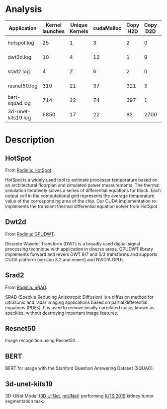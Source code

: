 # Analysis

| Application | Kernel launches | Unique Kernels | cudaMalloc | Copy H2D | Copy D2D | Copy D2H | CUDA API time | Total time
| --- | --- | --- | --- | --- | --- | --- | --- | --- |
| hotspot.log | 25 | 1 | 3 | 2 | 0 | 1 | 3.615 ms | 35.202 ms |
| dwt2d.log | 10 | 4 | 12 | 1 | 9 | 3 | 1.417 ms | 47.409 ms |
| srad2.log | 4 | 2 | 6 | 2 | 0 | 2 | 5.609 ms | 52.25 ms |
| resnet50.log | 310 | 21 | 37 | 321 | 3 | 3 | 15.676 ms | 139.005 ms |
| bert-squad.log | 714 | 22 | 74 | 397 | 1 | 3 | 132.906 ms | 531.512 ms |
| 3d-unet-kits19.log | 6850 | 17 | 22 | 82 | 2700 | 2 | | |

# Description

## HotSpot

From [Rodinia: HotSpot](http://www.cs.virginia.edu/rodinia/doku.php?id=hotspot).

HotSpot is a widely used tool to estimate processor temperature based on an
architectural floorplan and simulated power measurements. The thermal
simulation iteratively solves a series of differential equations for block.
Each output cell in the computational grid represents the average temperature
value of the corresponding area of the chip. Our CUDA implementation
re-implements the transient thermal differential equation solver from HotSpot.

## Dwt2d

From [Rodinia: GPUDWT](http://www.cs.virginia.edu/rodinia/doku.php?id=gpudwt).

Discrete Wavelet Transform (DWT) is a broadly used digital signal processing
technique with application in diverse areas. GPUDWT library implements forward
and revers DWT 9/7 and 5/3 transforms and supports CUDA platform (version 3.2
and newer) and NVIDIA GPUs. 

##  Srad2

From [Rodinia: SRAD](http://www.cs.virginia.edu/rodinia/doku.php?id=srad).

SRAD (Speckle Reducing Anisotropic Diffusion) is a diffusion method for
ultrasonic and radar imaging applications based on partial differential
equations (PDEs). It is used to remove locally correlated noise, known as
speckles, without destroying important image features.

## Resnet50

Image recognition using Resnet50.

## BERT

BERT for usage with the Stanford Question Answering Dataset (SQUAD).

## 3d-unet-kits19

3D-UNet Model ([3D U-Net](https://arxiv.org/abs/1606.06650),
[nnUNet](https://github.com/MIC-DKFZ/nnUNet)) performing [KiTS
2019](https://kits19.grand-challenge.org/) kidney tumor segmentation task.
